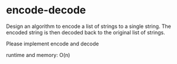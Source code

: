# encode-decode
Design an algorithm to encode a list of strings to a single string. The encoded string is then decoded back to the original list of strings.

Please implement encode and decode

runtime and memory: O(n)